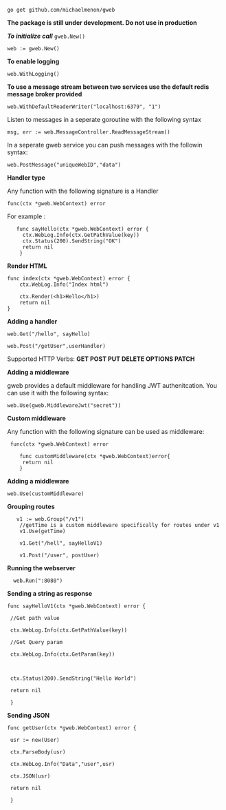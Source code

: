 
`go get github.com/michaelmenon/gweb`

**The package is still under development. Do not use in production**

***To initialize call*** `gweb.New()`

    web := gweb.New()

**To enable logging**

    web.WithLogging()

**To use a message stream between two services use the default redis message broker provided**

    web.WithDefaultReaderWriter("localhost:6379", "1")

Listen to messages in a seperate goroutine with the following syntax

    msg, err := web.MessageController.ReadMessageStream()

In a seperate gweb service you can push messages with the followin syntax:

    web.PostMessage("uniqueWebID","data")

**Handler type**

Any function with the following signature is a Handler

    func(ctx *gweb.WebContext) error

For example :

       func sayHello(ctx *gweb.WebContext) error {
         ctx.WebLog.Info(ctx.GetPathValue(key))
         ctx.Status(200).SendString("OK")
         return nil
        }

**Render HTML**

```
func index(ctx *gweb.WebContext) error {
    ctx.WebLog.Info("Index html")

    ctx.Render(<h1>Hello</h1>)
    return nil
}
```

**Adding a handler**

`web.Get("/hello", sayHello)`

`web.Post("/getUser",userHandler)`

Supported HTTP Verbs:
**GET POST PUT DELETE OPTIONS PATCH**

**Adding a middleware**

gweb provides a default middleware for handling JWT authenitcation. You can use it with the following syntax:

`web.Use(gweb.MiddlewareJwt("secret"))`

**Custom middleware**

Any function with the following signature can be used as middleware:

     func(ctx *gweb.WebContext) error
    
        func customMiddleware(ctx *gweb.WebContext)error{
         return nil
        }

**Adding a middleware**

    web.Use(customMiddleware)

**Grouping routes**

       v1 := web.Group("/v1")
        //getTime is a custom middleware specifically for routes under v1
        v1.Use(getTime)
        
        v1.Get("/hell", sayHelloV1)
        
        v1.Post("/user", postUser)

**Running the webserver**

      web.Run(":8080")

**Sending a string as response**

    func sayHelloV1(ctx *gweb.WebContext) error {
    
     //Get path value
    
     ctx.WebLog.Info(ctx.GetPathValue(key))
    
     //Get Query param
    
     ctx.WebLog.Info(ctx.GetParam(key))
    
      
    
     ctx.Status(200).SendString("Hello World")
    
     return nil
    
     }

**Sending JSON**

    func getUser(ctx *gweb.WebContext) error {
    
     usr := new(User)
    
     ctx.ParseBody(usr)
    
     ctx.WebLog.Info("Data","user",usr)
    
     ctx.JSON(usr)
    
     return nil
    
     }
